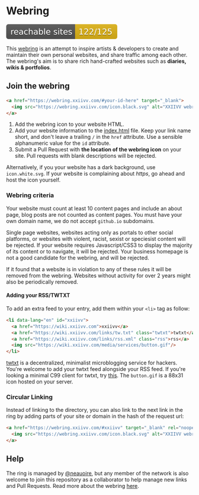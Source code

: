 # Webring

[![Generated reachable sites badge](https://raw.githubusercontent.com/BTBTravis/webring/reachable-sites/reachable-site.svg)](https://raw.githubusercontent.com/BTBTravis/webring/reachable-sites/_badges/reachable-site-errors.txt)

This [webring](https://wiki.xxiivv.com/webring) is an attempt to inspire artists & developers to create and maintain their own personal websites, and share traffic among each other. The webring's aim is to share rich hand-crafted websites such as **diaries, wikis & portfolios**.

## Join the webring

```html
<a href="https://webring.xxiivv.com/#your-id-here" target="_blank">
  <img src="https://webring.xxiivv.com/icon.black.svg" alt="XXIIVV webring"/>
</a>
```

1) Add the webring icon to your website HTML.
2) Add your website information to the [index.html](index.html) file. Keep your link name short, and don't leave a trailing `/` in the `href` attribute. Use a sensible alphanumeric value for the `id` attribute.
3) Submit a Pull Request with **the location of the webring icon** on your site. Pull requests with blank descriptions will be rejected.

Alternatively, if you your website has a dark background, use `icon.white.svg`. If your website is complaining about *https*, go ahead and host the icon yourself.

### Webring criteria

Your website must count at least 10 content pages and include an about page, blog posts are not counted as content pages. You must have your own domain name, we do not accept `github.io` subdomains.

Single page websites, websites acting only as portals to other social platforms, or websites with violent, racist, sexist or speciesist content will be rejected.  If your website requires Javascript/CSS3 to display the majority of its content or to navigate, it will be rejected. Your business homepage is not a good candidate for the webring, and will be rejected.

If it found that a website is in violation to any of these rules it will be removed from the webring. Websites without activity for over 2 years might also be periodically removed.

#### Adding your RSS/TWTXT

To add an extra feed to your entry, add them within your `<li>` tag as follow:

```html
<li data-lang="en" id="xxiivv">
  <a href="https://wiki.xxiivv.com">xxiivv</a>
  <a href="https://wiki.xxiivv.com/links/tw.txt" class="twtxt">twtxt</a>
  <a href="https://wiki.xxiivv.com/links/rss.xml" class="rss">rss</a>
  <img src="https://wiki.xxiivv.com/media/services/button.gif"/>
</li>
```

[twtxt](https://twtxt.readthedocs.io/en/stable/) is a decentralized, minimalist microblogging service for hackers. You're welcome to add your twtxt feed alongside your RSS feed. If you're looking a minimal C99 client for twtxt, try [this](https://github.com/neauoire/twtxtc). The `button.gif` is a 88x31 icon hosted on your server.

### Circular Linking

Instead of linking to the directory, you can also link to the next link in the ring by adding parts of your site or domain in the hash of the request url:

```html
<a href="https://webring.xxiivv.com/#xxiivv" target="_blank" rel="noopener noreferrer">
  <img src="https://webring.xxiivv.com/icon.black.svg" alt="XXIIVV webring"/>
</a>
```

## Help

The ring is managed by [@neauoire](https://merveilles.town/@neauoire), but any member of the network is also welcome to join this repository as a collaborator to help manage new links and Pull Requests. Read more about the webring [here](https://wiki.xxiivv.com/webring).
